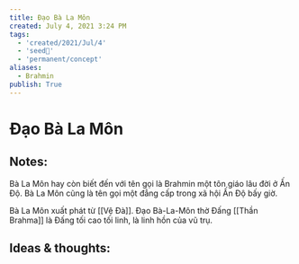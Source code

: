 ```yaml
---
title: Đạo Bà La Môn
created: July 4, 2021 3:24 PM
tags:
  - 'created/2021/Jul/4'
  - 'seed🥜'
  - 'permanent/concept'
aliases:
  - Brahmin
publish: True
---
```

# Đạo Bà La Môn

## Notes:
Bà La Môn hay còn biết đến với tên gọi là Brahmin một tôn giáo lâu đời ở Ấn Độ. Bà La Môn cũng là tên gọi một đẳng cấp trong xã hội Ấn Độ bấy giờ.

Bà La Môn xuất phát từ [[Vệ Đà]]. Đạo Bà-La-Môn thờ Đấng [[Thần Brahma]] là Đấng tối cao tối linh, là linh hồn của vũ trụ.

## Ideas & thoughts:
